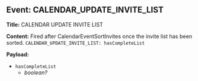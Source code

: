 ## Event: CALENDAR_UPDATE_INVITE_LIST

**Title:** CALENDAR UPDATE INVITE LIST

**Content:**
Fired after CalendarEventSortInvites once the invite list has been sorted.
`CALENDAR_UPDATE_INVITE_LIST: hasCompleteList`

**Payload:**
- `hasCompleteList`
  - *boolean?*